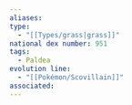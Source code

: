 ```yaml
---
aliases: 
type:
  - "[[Types/grass|grass]]"
national dex number: 951
tags:
  - Paldea
evolution line:
  - "[[Pokémon/Scovillain]]"
associated: 
---
```

